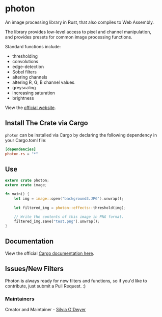 # photon
An image processing library in Rust, that also compiles to Web Assembly.

The library provides low-level access to pixel and channel manipulation, and provides presets 
for common image processing functions. 

Standard functions include:
- thresholding
- convolutions
- edge-detection
- Sobel filters
- altering channels
- altering R, G, B channel values.
- greyscaling 
- increasing saturation
- brightness

View the [official website](https://silvia-odwyer.github.io/photon).

## Install The Crate via Cargo
`photon` can be installed via Cargo by declaring the following dependency in your Cargo.toml file:
```toml
[dependencies]
photon-rs = "*"
```

## Use 
```rust
extern crate photon;
extern crate image;

fn main() {
    let img = image::open("background3.JPG").unwrap();
    
    let filtered_img = photon::effects::threshold(img);
    
    // Write the contents of this image in PNG format.
    filtered_img.save("test.png").unwrap();
}
```

## Documentation
View the official [Cargo documentation here](https://cargo.io/photon-rs). 

## Issues/New Filters
Photon is always ready for new filters and functions, so if you'd like to contribute, just submit a Pull Request. :)

### Maintainers
Creator and Maintainer - [Silvia O'Dwyer](https://github.com/silvia-odwyer)